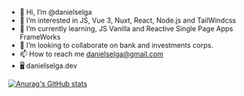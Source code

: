 - 👋 Hi, I’m @danielselga
- 👀 I’m interested in JS, Vue 3, Nuxt, React, Node.js and TailWindcss
- 🌱 I’m currently learning, JS Vanilla and Reactive Single Page Apps FrameWorks
- 💞️ I’m looking to collaborate on bank and investments corps.
- 📫 How to reach me danielselga@gmail.com
- 🖥️ danielselga.dev

[![Anurag's GitHub stats](https://github-readme-stats.vercel.app/api?username=danielselga)](https://github.com/danielselga/github-readme-stats)
